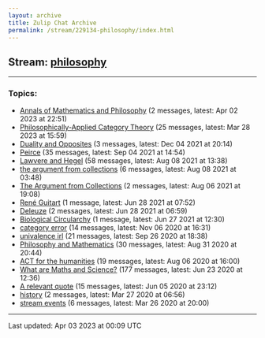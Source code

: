 ```yaml
---
layout: archive
title: Zulip Chat Archive
permalink: /stream/229134-philosophy/index.html
---
```


## Stream: [philosophy](https://mattecapu.github.io/ct-zulip-archive/stream/229134-philosophy/index.html)
---

### Topics:

* [Annals of Mathematics and Philosophy](topic/topic_Annals.20of.20Mathematics.20and.20Philosophy.html) (2 messages, latest: Apr 02 2023 at 22:51)
* [Philosophically-Applied Category Theory](topic/topic_Philosophically-Applied.20Category.20Theory.html) (25 messages, latest: Mar 28 2023 at 15:59)
* [Duality and Opposites](topic/topic_Duality.20and.20Opposites.html) (3 messages, latest: Dec 04 2021 at 20:14)
* [Peirce](topic/topic_Peirce.html) (35 messages, latest: Sep 04 2021 at 14:54)
* [Lawvere and Hegel](topic/topic_Lawvere.20and.20Hegel.html) (58 messages, latest: Aug 08 2021 at 13:38)
* [the argument from collections](topic/topic_the.20argument.20from.20collections.html) (6 messages, latest: Aug 08 2021 at 03:48)
* [The Argument from Collections](topic/topic_The.20Argument.20from.20Collections.html) (2 messages, latest: Aug 06 2021 at 19:08)
* [René Guitart](topic/topic_Ren.C3.A9.20Guitart.html) (1 message, latest: Jun 28 2021 at 07:52)
* [Deleuze](topic/topic_Deleuze.html) (2 messages, latest: Jun 28 2021 at 06:59)
* [Biological Circularchy](topic/topic_Biological.20Circularchy.html) (1 message, latest: Jun 27 2021 at 12:30)
* [category error](topic/topic_category.20error.html) (14 messages, latest: Nov 06 2020 at 16:31)
* [univalence irl](topic/topic_univalence.20irl.html) (21 messages, latest: Sep 26 2020 at 18:38)
* [Philosophy and Mathematics](topic/topic_Philosophy.20and.20Mathematics.html) (30 messages, latest: Aug 31 2020 at 20:44)
* [ACT for the humanities](topic/topic_ACT.20for.20the.20humanities.html) (19 messages, latest: Aug 06 2020 at 16:00)
* [What are Maths and Science?](topic/topic_What.20are.20Maths.20and.20Science.3F.html) (177 messages, latest: Jun 23 2020 at 12:36)
* [A relevant quote](topic/topic_A.20relevant.20quote.html) (15 messages, latest: Jun 05 2020 at 23:12)
* [history](topic/topic_history.html) (2 messages, latest: Mar 27 2020 at 06:56)
* [stream events](topic/topic_stream.20events.html) (6 messages, latest: Mar 26 2020 at 20:00)

<hr><p>Last updated: Apr 03 2023 at 00:09 UTC</p>
